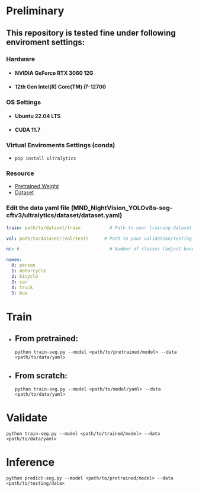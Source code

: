 # Preliminary

## This repository is tested fine under following enviroment settings:

### Hardware

* #### NVIDIA GeForce RTX 3060 12G
* #### 12th Gen Intel(R) Core(TM) i7-12700

### OS Settings

* #### Ubuntu 22.04 LTS
* #### CUDA 11.7

### Virtual Enviroments Settings (conda)
* ``` pip install ultralytics ``` 

### Resource
* [Pretrained Weight](https://drive.google.com/file/d/1UexfSHYXq6nkm3d0ILm1GKqgJ8pPhGFB/view?usp=sharing)
* [Dataset](https://drive.google.com/drive/folders/1FCTkbf6wC6T-gBGs22uvkfbtqpuJS8L9?usp=sharing)

### Edit the data yaml file (MND_NightVision_YOLOv8s-seg-cftv3/ultralytics/dataset/dataset.yaml)


```yaml
train: path/to/dataset/train           # Path to your training dataset

val: path/to/dataset/(val/test)      # Path to your validation/testing dataset, for example, if you want to train/calculate on val set, then this line should be "val: path/to/dataset/test", same if test set.

nc: 6                                  # Number of classes (adjust based on your dataset)

names:
  0: person
  1: motorcycle
  2: bicycle
  3: car
  4: truck
  5: bus
```

# Train

* ## From pretrained:
  ```python train-seg.py --model <path/to/pretrained/model> --data <path/to/data/yaml>```

* ## From scratch:
  ```python train-seg.py --model <path/to/model/yaml> --data <path/to/data/yaml>```

# Validate
```python train-seg.py --model <path/to/trained/model> --data <path/to/data/yaml>```

# Inference
```python predict-seg.py --model <path/to/pretrained/model> --data <path/to/testing/data>```

